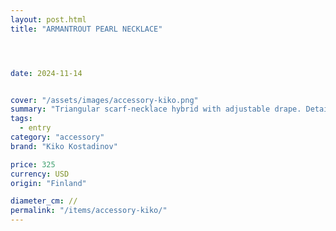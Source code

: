 ```yaml
---
layout: post.html
title: "ARMANTROUT PEARL NECKLACE"




date: 2024-11-14


cover: "/assets/images/accessory-kiko.png"
summary: "Triangular scarf-necklace hybrid with adjustable drape. Detailed with pearl-effect and hand-blown beads through leather-finished eyelets. Crafted in Italy from poplin shirting with a nylon net overlay and a 100% silk underside. Available in Oxford/Beads Pink Stripe/Red Pearl and Stripe Poplin/Beads Hazel Stripe/Beige Pearl."
tags:
  - entry
category: "accessory"
brand: "Kiko Kostadinov"

price: 325           
currency: USD  
origin: "Finland"

diameter_cm: //
permalink: "/items/accessory-kiko/"
---
```



